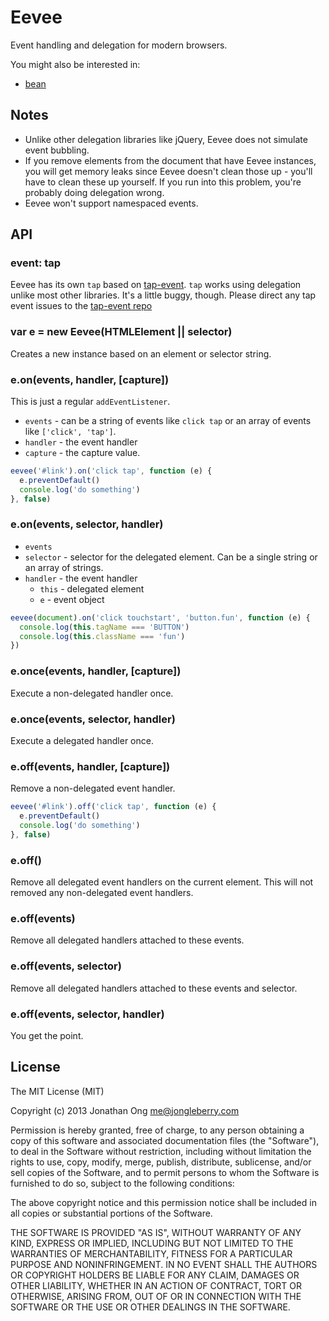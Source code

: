 # Eevee

Event handling and delegation for modern browsers.

You might also be interested in:

- [bean](https://github.com/fat/bean)

## Notes

- Unlike other delegation libraries like jQuery,
  Eevee does not simulate event bubbling.
- If you remove elements from the document that have Eevee instances,
  you will get memory leaks since Eevee doesn't clean those up - you'll have to clean these up yourself.
  If you run into this problem,
  you're probably doing delegation wrong.
- Eevee won't support namespaced events.

## API

### event: tap

Eevee has its own `tap` based on [tap-event](https://github.com/jonathanong/tap-event).
`tap` works using delegation unlike most other libraries.
It's a little buggy, though.
Please direct any tap event issues to the [tap-event repo](https://github.com/jonathanong/tap-event)

### var e = new Eevee(HTMLElement || selector)

Creates a new instance based on an element or selector string.

### e.on(events, handler, [capture])

This is just a regular `addEventListener`.

- `events` - can be a string of events like `click tap` or an array of events like `['click', 'tap']`.
- `handler` - the event handler
- `capture` - the capture value.

```js
eevee('#link').on('click tap', function (e) {
  e.preventDefault()
  console.log('do something')
}, false)
```

### e.on(events, selector, handler)

- `events`
- `selector` - selector for the delegated element.
  Can be a single string or an array of strings.
- `handler` - the event handler
  - `this` - delegated element
  - `e` - event object

```js
eevee(document).on('click touchstart', 'button.fun', function (e) {
  console.log(this.tagName === 'BUTTON')
  console.log(this.className === 'fun')
})
```

### e.once(events, handler, [capture])

Execute a non-delegated handler once.

### e.once(events, selector, handler)

Execute a delegated handler once.

### e.off(events, handler, [capture])

Remove a non-delegated event handler.

```js
eevee('#link').off('click tap', function (e) {
  e.preventDefault()
  console.log('do something')
}, false)
```

### e.off()

Remove all delegated event handlers on the current element.
This will not removed any non-delegated event handlers.

### e.off(events)

Remove all delegated handlers attached to these events.

### e.off(events, selector)

Remove all delegated handlers attached to these events and selector.

### e.off(events, selector, handler)

You get the point.

## License

The MIT License (MIT)

Copyright (c) 2013 Jonathan Ong me@jongleberry.com

Permission is hereby granted, free of charge, to any person obtaining a copy
of this software and associated documentation files (the "Software"), to deal
in the Software without restriction, including without limitation the rights
to use, copy, modify, merge, publish, distribute, sublicense, and/or sell
copies of the Software, and to permit persons to whom the Software is
furnished to do so, subject to the following conditions:

The above copyright notice and this permission notice shall be included in
all copies or substantial portions of the Software.

THE SOFTWARE IS PROVIDED "AS IS", WITHOUT WARRANTY OF ANY KIND, EXPRESS OR
IMPLIED, INCLUDING BUT NOT LIMITED TO THE WARRANTIES OF MERCHANTABILITY,
FITNESS FOR A PARTICULAR PURPOSE AND NONINFRINGEMENT. IN NO EVENT SHALL THE
AUTHORS OR COPYRIGHT HOLDERS BE LIABLE FOR ANY CLAIM, DAMAGES OR OTHER
LIABILITY, WHETHER IN AN ACTION OF CONTRACT, TORT OR OTHERWISE, ARISING FROM,
OUT OF OR IN CONNECTION WITH THE SOFTWARE OR THE USE OR OTHER DEALINGS IN
THE SOFTWARE.